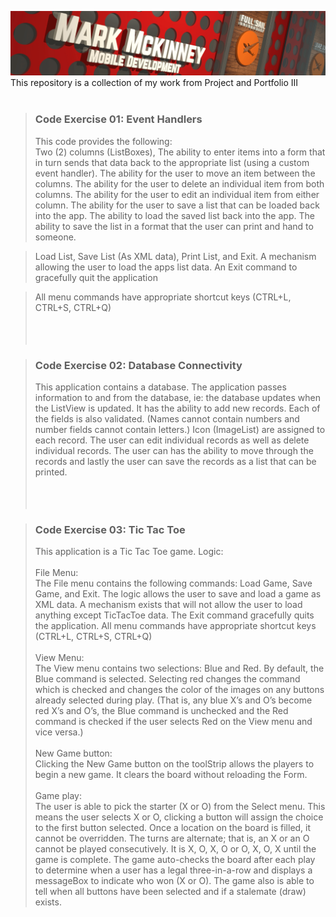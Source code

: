  ![header](misc/gitPortHeader.png) 
This repository is a collection of my work from Project and Portfolio III
<br>
<br>
> ### Code Exercise 01: Event Handlers
> This code provides the following:<br>
Two (2) columns (ListBoxes), The ability to enter items into a form that in turn sends that data back to the appropriate list (using a custom event handler).
The ability for the user to move an item between the columns. The ability for the user to delete an individual item from both columns. The ability for the user to edit an individual item from either column.
The ability for the user to save a list that can be loaded back into the app. The ability to load the saved list back into the app. The ability to save the list in a format that the user can print and hand to someone.

> Load List, Save List (As XML data), Print List, and Exit.  A mechanism allowing the user to load the apps list data. An Exit command to gracefully quit the application

> All menu commands have appropriate shortcut keys (CTRL+L, CTRL+S, CTRL+Q)
<br><br><br><br>

> ### Code Exercise 02: Database Connectivity
> This application contains a database. The application passes information to and from the database, ie: the database updates when the ListView is updated. It has the ability to add new records. Each of the fields is also validated. (Names cannot contain numbers and number fields cannot contain letters.) Icon (ImageList) are assigned to each record. The user can edit individual records as well as delete individual records. The user can has the ability to move through the records and lastly the user can save the records as a list that can be printed.
<br><br><br><br>

> ### Code Exercise 03: Tic Tac Toe
> This application is a Tic Tac Toe game. 
> Logic:<br><br> File Menu:<br>
The File menu contains the following commands: Load Game, Save Game, and Exit. The logic allows the user to save and load a game as XML data. A mechanism exists that will not allow the user to load anything except TicTacToe data. The Exit command gracefully quits the application. All menu commands have appropriate shortcut keys (CTRL+L, CTRL+S, CTRL+Q)
<br><br>View Menu:<br>The View menu contains two selections: Blue and Red. By default, the Blue command is selected. Selecting red changes the command which is checked and changes the color of the images on any buttons already selected during play. (That is, any blue X’s and O’s become red X’s and O’s, the Blue command is unchecked and the Red command is checked if the user selects Red on the View menu and vice versa.)
<br><br>New Game button:<br>Clicking the New Game button on the toolStrip allows the players to begin a new game. It clears the board without reloading the Form.
<br><br>Game play:<br>The user is able to pick the starter (X or O) from the Select menu. This means the user selects X or O, clicking a button will assign the choice to the first button selected. Once a location on the board is filled, it cannot be overridden. The turns are alternate; that is, an X or an O cannot be played consecutively. It is X, O, X, O or O, X, O, X until the game is complete. The game auto-checks the board after each play to determine when a user has a legal three-in-a-row and displays a messageBox to indicate who won (X or O). The game also is able to tell when all buttons have been selected and if a stalemate (draw) exists.